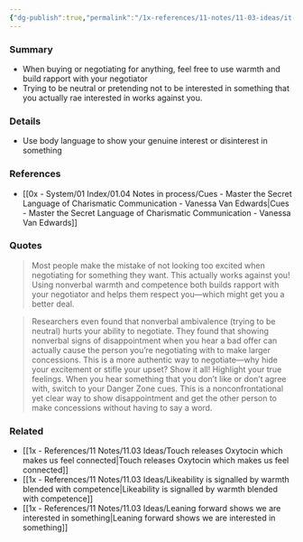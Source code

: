 ```yaml
---
{"dg-publish":true,"permalink":"/1x-references/11-notes/11-03-ideas/it-s-okay-to-show-feeling-when-negotiating-for-a-deal/","title":"It's okay to show feeling when negotiating for a deal","created":"2024-08-25T10:38:36.870+03:00","updated":"2024-08-25T11:17:00.533+03:00"}
---
```



### Summary
- When buying or negotiating for anything, feel free to use warmth and build rapport with your negotiator
- Trying to be neutral or pretending not to be interested in something that you actually rae interested in works against you.

### Details
- Use body language to show your genuine interest or disinterest in something

### References
- [[0x - System/01 Index/01.04 Notes in process/Cues - Master the Secret Language of Charismatic Communication - Vanessa Van Edwards\|Cues - Master the Secret Language of Charismatic Communication - Vanessa Van Edwards]]

### Quotes
> Most people make the mistake of not looking too excited when negotiating for something they want. This actually works against you! Using nonverbal warmth and competence both builds rapport with your negotiator and helps them respect you—which might get you a better deal.

> Researchers even found that nonverbal ambivalence (trying to be neutral) hurts your ability to negotiate. They found that showing nonverbal signs of disappointment when you hear a bad offer can actually cause the person you’re negotiating with to make larger concessions.
> This is a more authentic way to negotiate—why hide your excitement or stifle your upset? Show it all! Highlight your true feelings. When you hear something that you don’t like or don’t agree with, switch to your Danger Zone cues. This is a nonconfrontational yet clear way to show disappointment and get the other person to make concessions without having to say a word.


### Related
- [[1x - References/11 Notes/11.03 Ideas/Touch releases Oxytocin which makes us feel connected\|Touch releases Oxytocin which makes us feel connected]]
- [[1x - References/11 Notes/11.03 Ideas/Likeability is signalled by warmth blended with competence\|Likeability is signalled by warmth blended with competence]]
- [[1x - References/11 Notes/11.03 Ideas/Leaning forward shows we are interested in something\|Leaning forward shows we are interested in something]]

